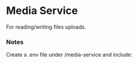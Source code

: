 # Media Service
For reading/writing files uploads.

### Notes
Create a .env file under /media-service and include: